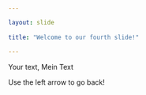 ```yaml
---

layout: slide
	
title: "Welcome to our fourth slide!"
	
---
```

	
Your text, Mein Text

Use the left arrow to go back!
